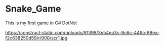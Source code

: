 # Snake_Game
This is my first game in C# DotNet


https://construct-static.com/uploads/91398/3eb4ea3c-8c6c-449a-88ea-f2c638250d59/r/900/scr1.jpg
